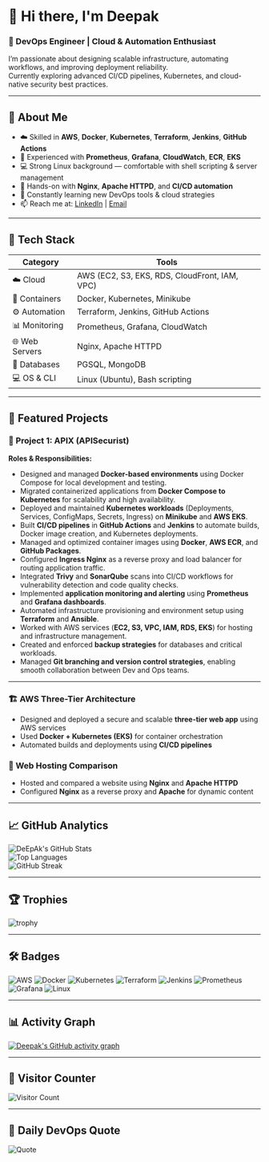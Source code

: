 # 👋 Hi there, I'm Deepak  
### 🚀 DevOps Engineer | Cloud & Automation Enthusiast  

I’m passionate about designing scalable infrastructure, automating workflows, and improving deployment reliability.  
Currently exploring advanced CI/CD pipelines, Kubernetes, and cloud-native security best practices.

---

## 🧠 About Me  
- ☁️ Skilled in **AWS**, **Docker**, **Kubernetes**, **Terraform**, **Jenkins**, **GitHub Actions**  
- 🧩 Experienced with **Prometheus**, **Grafana**, **CloudWatch**, **ECR**, **EKS**  
- 💻 Strong Linux background — comfortable with shell scripting & server management  
- 🧱 Hands-on with **Nginx**, **Apache HTTPD**, and **CI/CD automation**  
- 🧠 Constantly learning new DevOps tools & cloud strategies  
- 📫 Reach me at: [LinkedIn](https://www.linkedin.com/in/deepak-kine-10666b32a/) | [Email](mailto:kinedeepak@outlook.com)

---

## 🧰 Tech Stack

| Category | Tools |
|-----------|--------|
| ☁️ Cloud | AWS (EC2, S3, EKS, RDS, CloudFront, IAM, VPC) |
| 🐳 Containers | Docker, Kubernetes, Minikube |
| ⚙️ Automation | Terraform, Jenkins, GitHub Actions |
| 📊 Monitoring | Prometheus, Grafana, CloudWatch |
| 🌐 Web Servers | Nginx, Apache HTTPD |
| 💾 Databases | PGSQL, MongoDB |
| 💻 OS & CLI | Linux (Ubuntu), Bash scripting |

---

## 🧩 Featured Projects  

### 🧠 Project 1: APIX (APISecurist)
**Roles & Responsibilities:**
- Designed and managed **Docker-based environments** using Docker Compose for local development and testing.  
- Migrated containerized applications from **Docker Compose to Kubernetes** for scalability and high availability.  
- Deployed and maintained **Kubernetes workloads** (Deployments, Services, ConfigMaps, Secrets, Ingress) on **Minikube** and **AWS EKS**.  
- Built **CI/CD pipelines** in **GitHub Actions** and **Jenkins** to automate builds, Docker image creation, and Kubernetes deployments.  
- Managed and optimized container images using **Docker**, **AWS ECR**, and **GitHub Packages**.  
- Configured **Ingress Nginx** as a reverse proxy and load balancer for routing application traffic.  
- Integrated **Trivy** and **SonarQube** scans into CI/CD workflows for vulnerability detection and code quality checks.  
- Implemented **application monitoring and alerting** using **Prometheus** and **Grafana dashboards**.  
- Automated infrastructure provisioning and environment setup using **Terraform** and **Ansible**.  
- Worked with AWS services (**EC2, S3, VPC, IAM, RDS, EKS**) for hosting and infrastructure management.  
- Created and enforced **backup strategies** for databases and critical workloads.  
- Managed **Git branching and version control strategies**, enabling smooth collaboration between Dev and Ops teams.

---

### 🏗️ AWS Three-Tier Architecture  
- Designed and deployed a secure and scalable **three-tier web app** using AWS services  
- Used **Docker + Kubernetes (EKS)** for container orchestration  
- Automated builds and deployments using **CI/CD pipelines**

### 🔁 Web Hosting Comparison  
- Hosted and compared a website using **Nginx** and **Apache HTTPD**  
- Configured **Nginx** as a reverse proxy and **Apache** for dynamic content

---

## 📈 GitHub Analytics  

![DeEpAk's GitHub Stats](https://github-readme-stats.vercel.app/api?username=deepakkine&show_icons=true&theme=radical)  
![Top Languages](https://github-readme-stats.vercel.app/api/top-langs/?username=deepakkine&layout=compact&theme=radical)  
![GitHub Streak](https://github-readme-streak-stats.herokuapp.com/?user=deepakkine&theme=radical)

---

## 🏆 Trophies  
![trophy](https://github-profile-trophy.vercel.app/?username=deepakkine&theme=radical&margin-w=10&margin-h=10)

---

## 🛠️ Badges  
![AWS](https://img.shields.io/badge/AWS-FF9900?style=for-the-badge&logo=amazonaws&logoColor=white)
![Docker](https://img.shields.io/badge/Docker-0db7ed?style=for-the-badge&logo=docker&logoColor=white)
![Kubernetes](https://img.shields.io/badge/Kubernetes-326ce5?style=for-the-badge&logo=kubernetes&logoColor=white)
![Terraform](https://img.shields.io/badge/Terraform-844FBA?style=for-the-badge&logo=terraform&logoColor=white)
![Jenkins](https://img.shields.io/badge/Jenkins-D33833?style=for-the-badge&logo=jenkins&logoColor=white)
![Prometheus](https://img.shields.io/badge/Prometheus-E6522C?style=for-the-badge&logo=prometheus&logoColor=white)
![Grafana](https://img.shields.io/badge/Grafana-F46800?style=for-the-badge&logo=grafana&logoColor=white)
![Linux](https://img.shields.io/badge/Linux-FCC624?style=for-the-badge&logo=linux&logoColor=black)

---

## 📊 Activity Graph  

[![Deepak's GitHub activity graph](https://github-readme-activity-graph.vercel.app/graph?username=deepakkine&theme=radical)](https://github.com/deepakkine)

---

## 👀 Visitor Counter  
![Visitor Count](https://komarev.com/ghpvc/?username=deepakkine&label=Visitors&color=0e75b6&style=flat)

---

## 💬 Daily DevOps Quote  

![Quote](https://readme-quote-api.vercel.app/api?theme=radical)

